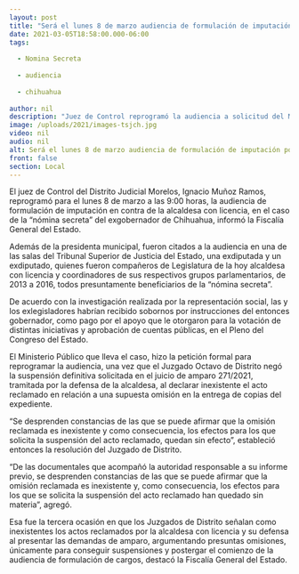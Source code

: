 ```yaml
---
layout: post
title: "Será el lunes 8 de marzo audiencia de formulación de imputación por “nómina secreta”"
date: 2021-03-05T18:58:00.000-06:00
tags:
  
  - Nomina Secreta
  
  - audiencia
  
  - chihuahua
  
author: nil
description: "Juez de Control reprogramó la audiencia a solicitud del Ministerio Público, una vez que un Juzgado de Distrito negó la suspensión definitiva en Juicio de Amparo tramitado por la defensa de la alcaldesa con licencia"
image: /uploads/2021/images-tsjch.jpg
video: nil
audio: nil
alt: Será el lunes 8 de marzo audiencia de formulación de imputación por “nómina secreta”
front: false
section: Local
---
```


El juez de Control del Distrito Judicial Morelos, Ignacio Muñoz Ramos, reprogramó para el lunes 8 de marzo a las 9:00 horas, la audiencia de formulación de imputación en contra de la alcaldesa con licencia, en el caso de la “nómina secreta” del exgobernador de Chihuahua, informó la Fiscalía General del Estado.

Además de la presidenta municipal, fueron citados a la audiencia en una de las salas del Tribunal Superior de Justicia del Estado, una exdiputada y un exdiputado, quienes fueron compañeros de Legislatura de la hoy alcaldesa con licencia y coordinadores de sus respectivos grupos parlamentarios, de 2013 a 2016, todos presuntamente beneficiarios de la “nómina secreta”.

De acuerdo con la investigación realizada por la representación social, las y los exlegisladores habrían recibido sobornos por instrucciones del entonces gobernador, como pago por el apoyo que le otorgaron para la votación de distintas iniciativas y aprobación de cuentas públicas, en el Pleno del Congreso del Estado.

El Ministerio Público que lleva el caso, hizo la petición formal para reprogramar la audiencia, una vez que el Juzgado Octavo de Distrito negó la suspensión definitiva solicitada en el juicio de amparo 271/2021, tramitada por la defensa de la alcaldesa, al declarar inexistente el acto reclamado en relación a una supuesta omisión en la entrega de copias del expediente.

“Se desprenden constancias de las que se puede afirmar que la omisión reclamada es inexistente y como consecuencia, los efectos para los que solicita la suspensión del acto reclamado, quedan sin efecto”, estableció entonces la resolución del Juzgado de Distrito.

“De las documentales que acompañó la autoridad responsable a su informe previo, se desprenden constancias de las que se puede afirmar que la omisión reclamada es inexistente y, como consecuencia, los efectos para los que se solicita la suspensión del acto reclamado han quedado sin materia”, agregó.

Esa fue la tercera ocasión en que los Juzgados de Distrito señalan como inexistentes los actos reclamados por la alcaldesa con licencia y su defensa al presentar las demandas de amparo, argumentando presuntas omisiones, únicamente para conseguir suspensiones y postergar el comienzo de la audiencia de formulación de cargos, destacó la Fiscalía General del Estado.